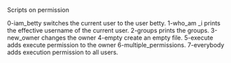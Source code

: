 Scripts on permission

0-iam_betty switches the current user to the user betty.
1-who_am _i prints the effective username of the current user.
2-groups prints the groups.
3-new_owner changes the owner
4-empty create an empty file.
5-execute adds execute permission to the owner
6-multiple_permissions.
7-everybody adds execution permission to all users.
